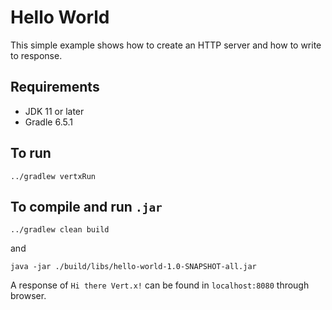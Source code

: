 # Hello World

This simple example shows how to create an HTTP server and how to write to response.

## Requirements
- JDK 11 or later
- Gradle 6.5.1

## To run
```shell script
../gradlew vertxRun
```

## To compile and run `.jar`
```shell script
../gradlew clean build
```
and
```shell script
java -jar ./build/libs/hello-world-1.0-SNAPSHOT-all.jar
```

A response of `Hi there Vert.x!` can be found in `localhost:8080` through browser.
